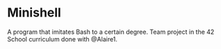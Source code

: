 # Minishell
A program that imitates Bash to a certain degree. Team project in the 42 School curriculum done with @Alaire1.
